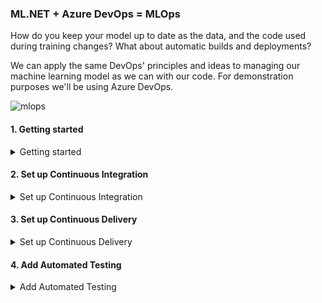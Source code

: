 ### ML.NET + Azure DevOps = MLOps
How do you keep your model up to date as the data, and the code used during training changes?
What about automatic builds and deployments?

We can apply the same DevOps' principles and ideas to managing our machine learning model as we can with our code.
For demonstration purposes we'll be using Azure DevOps.

![mlops](https://github.com/aslotte/mldotnet-real-time-data-streaming-workshop/blob/master/instructions/images/mlops.png)

#### 1. Getting started
<details>
  <summary> Getting started</summary>
  <p>
    
<details>
  <summary> Create an Azure DevOps account</summary>
  <p>
    
_Feel free to skip this section if you already have an account._    

1. Navigate to [Azure DevOps](https://dev.azure.com)
2. Click on **Start free** ![devops](https://github.com/aslotte/mldotnet-real-time-data-streaming-workshop/blob/master/instructions/images/azure-devops-1.PNG)
3. Follow the provided instructions to create a free account
  </p>
</details>

<details>
  <summary>Fork repository</summary>
  <p>
   
1. In the top right corner of this repo, click **Fork** </br>
2. Select to **Fork** this repository to your own Github account </br>
  </p>
</details>

</p>
</details>

#### 2. Set up Continuous Integration
<details>
  <summary>Set up Continuous Integration</summary>
  <p>
    
1. Navigate to [Azure DevOps](https://dev.azure.com)
2. Click on **New Project** in the top-right corner
3. Give the new project a name, e.g. `fraud-detection`
4. In the menu to the left, click on **Builds** and then **New pipeline** ![newproject](https://github.com/aslotte/mldotnet-real-time-data-streaming-workshop/blob/master/instructions/images/azure-devops-new-pipeline.PNG)
5. In the list, select **GitHub** ![starter](https://github.com/aslotte/mldotnet-real-time-data-streaming-workshop/blob/master/instructions/images/azure-devops-select-git.PNG)
6. In the list of repositories, select the new repository you just forked
7. You may be asked to enter your Github account for authentication
8. Click on **Approve and Install** to install Azure Pipelines in the forked repository
9. Select **Starter pipeline** ![starter](https://github.com/aslotte/mldotnet-real-time-data-streaming-workshop/blob/master/instructions/images/azure-devops-configure.PNG)
10. Let's make some changes to the default YAML file. </br>

10.1. Change the VM image to
```
pool:
  vmImage: 'windows-latest'
```
10.2. Add a variables section </br>
```
variables:
  buildConfiguration: 'Release'
```
10.3. Replace the current steps with </br>
```
- script: dotnet build src/machine-learning/FraudPredictionTrainer/FraudPredictionTrainer.csproj --configuration $(buildConfiguration)
  displayName: 'Build Trainer Console App (dotnet build) $(buildConfiguration)'

- script: dotnet run --project src/machine-learning/FraudPredictionTrainer/FraudPredictionTrainer.csproj --configuration $(buildConfiguration)
  displayName: 'Train ML model (dotnet run)'
```
The steps above builds and runs the console application used to train our model in a windows image.

Your YAML file should now look like ![pipeline](https://github.com/aslotte/mldotnet-real-time-data-streaming-workshop/blob/master/instructions/images/azure-devops-default-pipeline.PNG)

11. In the top-right corner, click **Save and Run** </br>

If you have a look at the completed build, you'll see that it failed. This is because the console application cannot find the `data.csv` file used for training, as it is not a part of the repository. For smaller data sources, it may make sense to include them in the repository. For any file larger than 100 Mb, we can instead store it in an Azure file share and mount the share as a separate step in the build. Let's have a look at how this can be done.

##### 2.1. Create an Azure File Share 
1. Navigate to the [Azure portal](https://portal.azure.com)
2. Navigate to a previously created storage account ([in part 2](https://github.com/aslotte/mldotnet-real-time-data-streaming-workshop/blob/master/instructions/part2-streaming.md))
3. In the storage account, select **File shares** ![files](https://github.com/aslotte/mldotnet-real-time-data-streaming-workshop/blob/master/instructions/images/azure-storage-fileshare.png)
4. In the top-middle, click on **+ File share**
5. Give the file share a name, e.g. `data`
6. Click **Create**

_As the current data source is 500+ Mb large, we'll only use a small portion of the total amount of data for demonstrational purposes. This will speed up the build process._

7. Upload the following [file](https://aslottepublic.blob.core.windows.net/small/data.csv) to your newly created file share 

##### 2.2. Mount the Azure File Share as part of the build
1. Navigate back to [Azure DevOps](https://dev.azure.com)
2. If you're not already in your YAML file, click the **Edit** button in the top-right corner to edit your build pipeline

In your YAML file, add the snippet below as a first step (**replace the placeholder with the name of your storage account**)
```
- script: 'net use X: \\nameofyourstorageaccount.file.core.windows.net\data /u:nameofyourstorageaccount $(filestorage.key)'
  displayName: 'Map disk drive to Azure Files share folder'
```
3. Replace the variables section with:
```
variables:
- group: fraud-detection
- name: buildConfiguration
  value: 'Release'
```
4. Click **Save**

Your YAML file should now like:
![pipeline](https://github.com/aslotte/mldotnet-real-time-data-streaming-workshop/blob/master/instructions/images/azure-devops-pipeline-with-mount.PNG)

The final piece that is missing, is a variable holding the access key to your file share. 

5. In Azure DevOps, navigate to variable groups, by clicking on the **Library** menu item to the left
6. Click on **+ Variable group** ![variablegroup](https://github.com/aslotte/mldotnet-real-time-data-streaming-workshop/blob/master/instructions/images/azure-devops-variable-group.PNG)
7. Name the variable group **fraud-detection**
8. Add a new variable called **filestorage.key**
9. Set the value of the variable to the access key of your storage account ![variablegroup](https://github.com/aslotte/mldotnet-real-time-data-streaming-workshop/blob/master/instructions/images/azure-devops-finished-variable-group.PNG)
10. Make sure to check the lock symbol to the right, so that the variable becomes a secret variable
11. Click **Save**

To queue a new build, click on the **Queue** button in the top-right corner. The build should now complete successfully in about 2 min.

</p>
</details>

#### 3. Set up Continuous Delivery
<details>
  <summary>Set up Continuous Delivery</summary>
  <p>
    We now have a continuous integration pipeline set up, in which a new model is trained each time any check-in to the repository is made. We can take this one step further and deploy the MLModel.zip to our Azure storage account on completion of the build.
    
   1. In Azure DevOps, click on **Project Settings** in the bottom-left corner
   2. In the menu that appears, click on **Service Connections** (under pipelines) ![service](https://github.com/aslotte/mldotnet-real-time-data-streaming-workshop/blob/master/instructions/images/azure-devops-service-connection.PNG)
   3. Click on **+ New Service Connection** and select **Azure Resource Manager** in the list
   4. In the modal that appears, give the connection the name of **Azure** and select your subscription
   5. Click **OK** to close the modal
   6. In Azure DevOps, navigate back to your build's YAML file
   7. Copy/paste the following as the last step. Replace the placeholder with the name of your storage account
   
   ```
   - task: AzureFileCopy@3
  inputs:
    SourcePath: 'MLModel.zip'
    azureSubscription: 'Azure'
    Destination: 'AzureBlob'
    storage: '{name-of-your-storage-account}'
    ContainerName: 'model'
   ```
   
   8. Click **Save**
   
   Your YAML file should now look like: ![service](https://github.com/aslotte/mldotnet-real-time-data-streaming-workshop/blob/master/instructions/images/azure-devops-after-deploy.PNG)
   
Great job! You've now successfully set up a CI/CD pipeline for your model. This pipeline can be further extended with triggers for changes in data, or additional unit and integration tests to ensure the model performance as expected.
  </p>
</details>

#### 4. Add Automated Testing
<details>
  <summary>Add Automated Testing</summary>
  <p>
   
  In the same way as we can add unit tests to test our regular code base, we can add unit tests to test the performance of our model.
  Let's have a look at how we can do just that.
  
  1. Open VS Code
  2. In VS Code, select Terminal -> New Terminal to open a new terminal window<img src="https://github.com/aslotte/mldotnet-real-time-data-streaming-workshop/blob/master/instructions/images/vscode-open-terminal.png"></li>
  3. Navigate to `{location of forked repo}\mldotnet-real-time-data-streaming-workshop\src\machine-learning`
  4. In the terminal, execute the following command to create a new test project `dotnet new nunit -o FraudPrediction.Tests`
  5. In the terminal, execute the following command to navigate to the location of the new test project `cd FraudPrediction.Tests`
  6. In the terminal, execute the following command to open the folder in VS Code `code . -r`
  7. Open a new terminal and execute the following command to add the required NuGet packages 
  ```
  dotnet add package Microsoft.ML
  ```
  8. Open the project file called `FraudPrediction.Tests.csproj`
  9. Within `ItemGroup` add a project reference to `FraudPredictionTrainer.csproj`
  ```
      <ProjectReference Include="..\FraudPredictionTrainer\FraudPredictionTrainer.csproj" />
  ```
  10. Delete the default `UnitTest1.cs` class
  11. Add a new class called `FraudPredictionTests.cs`
  12. Copy the following to the new class
  ```
using NUnit.Framework;
using FraudPredictionTrainer;
using Microsoft.ML;

namespace FraudPrediction.Tests
{
    [TestFixture]
    public class FraudDetectionTests 
    {
        private PredictionEngine<Transaction, FraudPrediction> predictionEngine;

        [SetUp]
        public void SetUp()
        {
            var mlContext = new MLContext();
            var model = mlContext.Model.Load("..\\..\\..\\..\\FraudPredictionTrainer\\MLModel.zip", out _);
            predictionEngine = mlContext.Model.CreatePredictionEngine<Transaction, FraudPrediction>(model);
        }

        [Test]
        public void Predict_GivenNonFraudulentTransaction_ShouldReturnFalse()
        {
            //Arrange
            var transaction = new Transaction 
            {
                    Amount = 1500f,
                    OldbalanceDest = 100,
                    NewbalanceDest = 300,
                    NameDest = "C123",
                    NameOrig = "B123"
            };

            //Act
            var result = this.predictionEngine.Predict(transaction);

            //Assert
            Assert.IsFalse(result.IsFraud);
        }

    }
}
  ```
13. Add a new class called `FraudPrediction.cs`
14. Copy the following to the new class
```
using Microsoft.ML.Data;

namespace FraudPrediction.Tests 
{
    public class FraudPrediction
    {
        [ColumnName("PredictedLabel")]
        public bool IsFraud { get; set; }

        [ColumnName("Score")]
        public float Score { get; set; }
    }
}
```
15. In the terminal, execute the following command to build the solution `dotnet build`
16. To run the test, execute the following command in the terminal window `dotnet test`
17. Commit and push the changes to your repository

Congratulations! You've just created your first unit test to test your machine learning model.
Let's see if we can integrate this test in our CI/CD pipeline.

1. Navigate to [Azure DevOps](https://dev.azure.com)
2. Open the build's YAML file
3. Copy/paste the following as the second-to-last step (before the copy to blob storage step)
```
- task: DotNetCoreCLI@2
  displayName: 'Run Unit Tests using trained ML model'
  inputs:
    command: test
    projects: 'src/machine-learning/FraudPrediction.Tests/FraudPrediction.Tests.csproj'
    arguments: '--configuration $(buildConfiguration)'
```
4. Click **Save** and queue up a new build to see test run as part of the build

Your YAML file should now look like:
![finalyaml](https://github.com/aslotte/mldotnet-real-time-data-streaming-workshop/blob/master/instructions/images/azure-devops-final-yaml.PNG)
  </p>
</detail>
